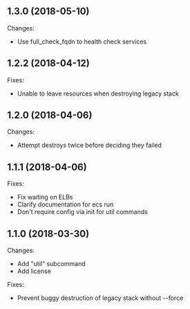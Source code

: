## 1.3.0 (2018-05-10)
Changes:
- Use full_check_fqdn to health check services

## 1.2.2 (2018-04-12)
Fixes:
- Unable to leave resources when destroying legacy stack

## 1.2.0 (2018-04-06)
Changes:
- Attempt destroys twice before deciding they failed

## 1.1.1 (2018-04-06)
Fixes:
- Fix waiting on ELBs
- Clarify documentation for ecs run
- Don't require config via init for util commands

## 1.1.0 (2018-03-30)
Changes:
- Add "util" subcommand
- Add license

Fixes:
- Prevent buggy destruction of legacy stack without --force
